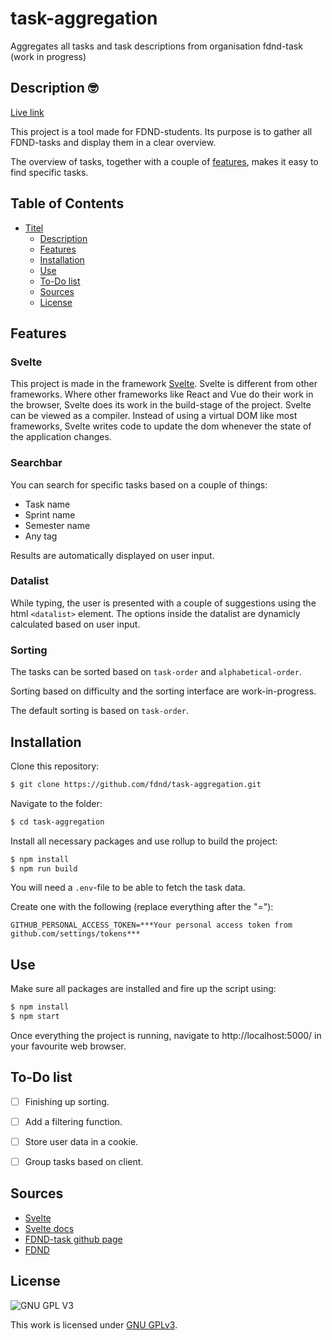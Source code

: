 # task-aggregation
Aggregates all tasks and task descriptions from organisation fdnd-task (work in progress)

## Description 🤓

<!-- Edit this link with a new deployment after every new release or use your own deployment of choice ;) -->
[Live link](https://tasks.fdnd.nl)

This project is a tool made for FDND-students. Its purpose is to gather all FDND-tasks and display them in a clear overview. 

The overview of tasks, together with a couple of [features](#features), makes it easy to find specific tasks.

## Table of Contents

- [Titel](#titel)
  * [Description](#description)
  * [Features](#features)
  * [Installation](#installation)
  * [Use](#use)
  * [To-Do list](#To-Do-list)
  * [Sources](#sources)
  * [License](#license)

## Features

### Svelte

This project is made in the framework [Svelte](https://www.svelte.dev). Svelte is different from other frameworks.
Where other frameworks like React and Vue do their work in the browser, Svelte does its work in the build-stage of the project. Svelte can be viewed as a compiler. Instead of using a virtual DOM like most frameworks, Svelte writes code to update the dom whenever the state of the application changes.

### Searchbar

You can search for specific tasks based on a couple of things:
- Task name
- Sprint name
- Semester name
- Any tag

Results are automatically displayed on user input.

### Datalist

While typing, the user is presented with a couple of suggestions using the html `<datalist>` element. The options inside the datalist are dynamicly calculated based on user input.

### Sorting

The tasks can be sorted based on `task-order` and `alphabetical-order`.

Sorting based on difficulty and the sorting interface are work-in-progress.

The default sorting is based on `task-order`.

## Installation

Clone this repository:
```bash
$ git clone https://github.com/fdnd/task-aggregation.git
```

Navigate to the folder:
```bash
$ cd task-aggregation
```

Install all necessary packages and use rollup to build the project:
```bash
$ npm install
$ npm run build
```

You will need a `.env`-file to be able to fetch the task data.

Create one with the following (replace everything after the "="):
```
GITHUB_PERSONAL_ACCESS_TOKEN=***Your personal access token from github.com/settings/tokens***
```

## Use

Make sure all packages are installed and fire up the script using:
```bash
$ npm install
$ npm start
```

Once everything the project is running, navigate to http://localhost:5000/ in your favourite web browser.

## To-Do list

- [ ] Finishing up sorting.
- [ ] Add a filtering function.
- [ ] Store user data in a cookie.
- [ ] Group tasks based on client.


## Sources

- [Svelte](https://svelte.dev)
- [Svelte docs](https://svelte.dev/tutorial/)
- [FDND-task github page](https://github.com/fdnd-task)
- [FDND](https://fdnd.nl/)

## License

![GNU GPL V3](https://www.gnu.org/graphics/gplv3-127x51.png)

This work is licensed under [GNU GPLv3](./LICENSE).
